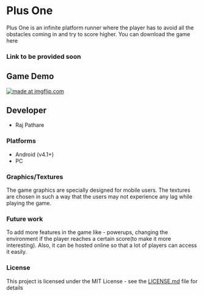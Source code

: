 # Plus One
Plus One is an infinite platform runner where the player has to avoid all the obstacles coming in and try to score higher.  You can download the game here 
### Link to be provided soon


## Game Demo
<a href="https://imgflip.com/gif/2s2sz3"><img src="https://i.imgflip.com/2s2sz3.gif" title="made at imgflip.com"/></a>

## Developer
- Raj Pathare

### Platforms
- Android (v4.1+)
- PC


### Graphics/Textures
The game graphics are specially designed for mobile users. The textures are chosen in such a way that the users may not experience any lag while playing the game.


### Future work
To add more features in the game like - powerups, changing the environment if the player reaches a certain score(to make it more interesting). Also, it can be hosted online so that a lot of players can access it easily.

### License

This project is licensed under the MIT License - see the [LICENSE.md](LICENSE.md) file for details

